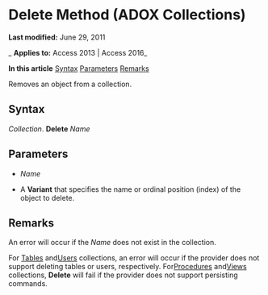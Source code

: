 
# Delete Method (ADOX Collections)

 **Last modified:** June 29, 2011

 _ **Applies to:** Access 2013 | Access 2016_

 **In this article**
[Syntax](#sectionSection1)
[Parameters](#sectionSection2)
[Remarks](#sectionSection3)



Removes an object from a collection.

## Syntax
<a name="sectionSection1"> </a>

 _Collection_. **Delete** _Name_


## Parameters
<a name="sectionSection2"> </a>


-  _Name_
    
- A  **Variant** that specifies the name or ordinal position (index) of the object to delete.
    

## Remarks
<a name="sectionSection3"> </a>

An error will occur if the  _Name_ does not exist in the collection.

For [Tables](07bc0541-c528-1c25-c8c4-05736836eda3.md) and[Users](bc61c862-1637-02e7-4b56-5ad984bdbcb0.md) collections, an error will occur if the provider does not support deleting tables or users, respectively. For[Procedures](e1ca53ad-1213-b514-e015-e18c2ab15e23.md) and[Views](8d0f9517-4be1-be9c-d4cd-6d50cd5a8983.md) collections, **Delete** will fail if the provider does not support persisting commands.

